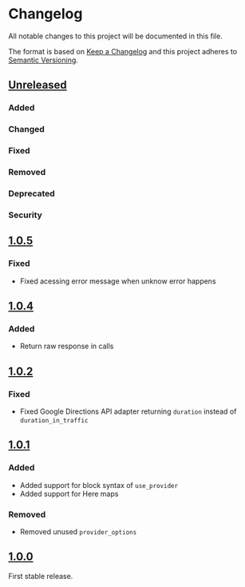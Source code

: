 # Changelog

All notable changes to this project will be documented in this file.

The format is based on [Keep a Changelog](http://keepachangelog.com/en/1.0.0/)
and this project adheres to [Semantic Versioning](http://semver.org/spec/v2.0.0.html).

## [Unreleased]

### Added

### Changed

### Fixed

### Removed

### Deprecated

### Security

## [1.0.5]

### Fixed

- Fixed acessing error message when unknow error happens

## [1.0.4]

### Added

- Return raw response in calls

## [1.0.2]

### Fixed

- Fixed Google Directions API adapter returning `duration` instead of `duration_in_traffic`

## [1.0.1]

### Added

- Added support for block syntax of `use_provider`
- Added support for Here maps

### Removed

- Removed unused `provider_options`

## [1.0.0]

First stable release.

[Unreleased]: https://github.com/batteries911/drive_info/compare/v1.0.5...HEAD
[1.0.5]: https://github.com/batteries911/drive_info/compare/v1.0.4...v1.0.5
[1.0.4]: https://github.com/batteries911/drive_info/compare/v1.0.3...v1.0.4
[1.0.3]: https://github.com/batteries911/drive_info/compare/v1.0.2...v1.0.3
[1.0.2]: https://github.com/batteries911/drive_info/compare/v1.0.1...v1.0.2
[1.0.1]: https://github.com/batteries911/drive_info/compare/v1.0.0...v1.0.1
[1.0.0]: https://github.com/batteries911/drive_info/tree/v1.0.0
